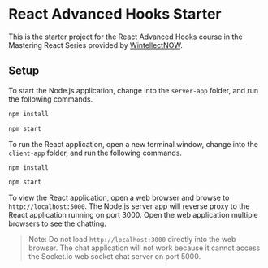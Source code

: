 # React Advanced Hooks Starter

This is the starter project for the React Advanced Hooks course in the Mastering React Series provided by [WintellectNOW](https://www.wintellectnow.com/).

## Setup

To start the Node.js application, change into the `server-app` folder, and run the following commands.

```bash
npm install

npm start
```

To run the React application, open a new terminal window, change into the `client-app` folder, and run the following commands.

```bash
npm install

npm start
```

To view the React application, open a web browser and browse to `http://localhost:5000`. The Node.js server app will reverse proxy to the React application running on port 3000. Open the web application multiple browsers to see the chatting.

> Note: Do not load `http://localhost:3000` directly into the web browser. The chat application will not work because it cannot access the Socket.io web socket chat server on port 5000.
